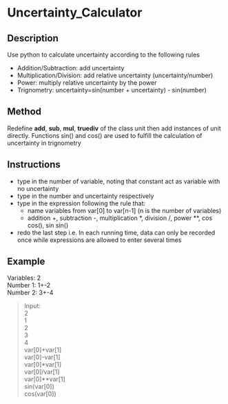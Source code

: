 # Uncertainty_Calculator

## Description
Use python to calculate uncertainty according to the following rules
- Addition/Subtraction: add uncertainty
- Multiplication/Division: add relative uncertainty (uncertainty/number)
- Power: multiply relative uncertainty by the power
- Trignometry: uncertainty=sin(number + uncertainty) - sin(number)
## Method
Redefine __add__, __sub__, __mul__, __truediv__ of the class unit then add instances of unit directly. 
Functions sin() and cos() are used to fulfill the calculation of uncertainty in trignometry
## Instructions
- type in the number of variable, noting that constant act as variable with no uncertainty
- type in the number and uncertainty respectively
- type in the expression following the rule that:
	* name variables from var[0] to var[n-1] (n is the number of variables)
	* addition +, subtraction -, multiplication *, division /, power **, cos cos(), sin sin()
- redo the last step i.e. In each running time, data can only be recorded once while expressions are allowed to enter several times

## Example
Variables: 2  
Number 1: 1+-2  
Number 2: 3+-4  

>Input:  
2  
1  
2  
3  
4  
var[0]+var[1]  
var[0]-var[1]  
var[0]*var[1]  
var[0]/var[1]  
var[0]**var[1]  
sin(var[0])  
cos(var[0])  